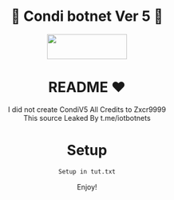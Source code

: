 <div align=center>
 
# 🚀 Condi botnet Ver 5 🚀

<p align="center">  <a href="https://t.me/imperium_en"><img width="160" height="50" src="https://i.imgur.com/N7AK7XY.png"></a></p>

# README ♥️
I did not create CondiV5 All Credits to Zxcr9999<br>
This source Leaked By t.me/iotbotnets


# Setup
```sh
Setup in tut.txt
```

Enjoy!
